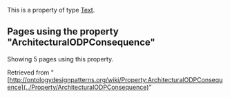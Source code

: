This is a property of type [Text](../Type/Text "Type:Text").




  


## Pages using the property "ArchitecturalODPConsequence"


Showing 5 pages using this property.



Retrieved from "[http://ontologydesignpatterns.org/wiki/Property:ArchitecturalODPConsequence](../Property/ArchitecturalODPConsequence)"